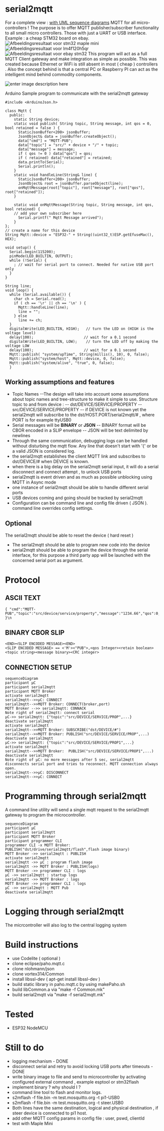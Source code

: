 # serial2mqtt
For a complete view : [with UML sequence diagrams](https://vortex314.github.io/Serial2Mqtt.html)
MQTT for all micro-controllers ! The purpose is to offer MQTT publisher/subscriber functionality to all small micro controllers. Those with just a UART or USB interface.
Example : a cheap STM32 board on ebay.
![Afbeeldingsresultaat voor stm32 maple mini](https://img.staticbg.com/thumb/view/oaupload/banggood/images/8F/4A/3db92309-2e0b-4e4d-b2f1-9b017877ff42.jpg)![Afbeeldingsresultaat voor lm4f120h5qr](https://encrypted-tbn0.gstatic.com/images?q=tbn:ANd9GcSrCMlaYevJNoWyIXyfdzTFL8nwC8WI-fKORO-c50cjDWjGZCqmZA)![Afbeeldingsresultaat voor ebay stm32](http://www.rogerclark.net/wp-content/uploads/2014/11/STM32Mini-300x300.jpg)
This program will act as a full MQTT Client gateway and make integration as simple as possible.
This was created because Ethernet or WiFi is still absent in most ( cheap ) controllers .
Also the concept behind is that a central PC or Raspberry PI can act as the intelligent mind behind commodity components.

![enter image description here](http://drive.google.com/uc?export=view&id=1rGeHOaMEGLJJqxFsd5fnaAE7N1DHoJUI)

Arduino Sample program to communicate with the serial2mqtt  gateway

   

    #include <ArduinoJson.h>

    class Mqtt {
      public:
        static String device;
        static void publish( String topic, String message, int qos = 0, bool retained = false ) {
          StaticJsonBuffer<200> jsonBuffer;
          JsonObject& data = jsonBuffer.createObject();
          data["cmd"] = "MQTT-PUB";
          data["topic"] = "src/" + device + "/" + topic;
          data["message"] = message;
          if ( qos != 0 ) data["qos"] = qos;
          if ( retained) data["retained"] = retained;
          data.printTo(Serial);
          Serial.println();
        }
        static void handleLine(String& line) {
          StaticJsonBuffer<200> jsonBuffer;
          JsonObject& root = jsonBuffer.parseObject(line);
          onMqttMessage(root["topic"], root["message"], root["qos"], root["retained"]);
        }
    
        static void onMqttMessage(String topic, String message, int qos, bool retained) {
        // add your own subscriber here 
          Serial.printf(" Mqtt Message arrived");
        }
    };
    // create a name for this device
    String Mqtt::device = "ESP32-" + String((uint32_t)ESP.getEfuseMac(), HEX);
    
    void setup() {
      Serial.begin(115200);
      pinMode(LED_BUILTIN, OUTPUT);
      while (!Serial) {
        ; // wait for serial port to connect. Needed for native USB port only
      }
    }
    
    String line;
    void loop() {
      while (Serial.available()) {
        char ch = Serial.read();
        if ( ch == '\r' || ch == '\n' ) {
          Mqtt::handleLine(line);
          line = "";
        } else
          line += ch;
      }
      digitalWrite(LED_BUILTIN, HIGH);   // turn the LED on (HIGH is the voltage level)
      delay(100);                       // wait for a 0.1 second
      digitalWrite(LED_BUILTIN, LOW);    // turn the LED off by making the voltage LOW
      delay(100);                       // wait for a 0.1 second
      Mqtt::publish( "system/upTime", String(millis(), 10), 0, false);
      Mqtt::publish("system/host", Mqtt::device, 0, false);
      Mqtt::publish("system/alive", "true", 0, false);
      }


## Working assumptions and features
- Topic Names 
--The design will take into account some assumptions about topic names and tree-structure to make it simple to use.
Structure topic to and from  device :
-- dst/DEVICE/SERVICE/PROPERTY
-- src/DEVICE/SERVICE/PROPERTY
-- if DEVICE is not known yet the serial2mqtt will subscribe to the dst/HOST.PORT/serial2mqtt/# , where PORT is for example ttyUSB0
- Serial messages will be **BINARY** or **JSON**
-- BINARY format will be CBOR encoded in a SLIP envelope
-- JSON will be text delimited by newlines
- Through the same communication, debugging logs can be handled without disturbing the mqtt flow. Any line that doesn't start with '{' or be a valid JSON is considered log.
- the serial2mqtt establishes the client MQTT link and subscribes to dst/DEVICE/# when DEVICE is known. 
- when there is a big delay on the serial2mqtt serial input, it will do a serial disconnect and connect attempt , to unlock USB ports
- serial2mqtt is event driven and as much as possible unblocking using MQTT in Async mode
- one instance of serial2mqtt should be able to handle different serial ports
- USB devices coming and going should be tracked by serial2mqtt
- Configuration can be command line and config file driven ( JSON ). command line overrides config settings. 


## Optional 
The serial2mqtt should be able to reset the device ( hard reset )
- The serial2mqtt should be able to program new code into the device
- serial2mqtt should be able to program the device through the serial interface, for this purpose a third party app will be launched with the concerned serial port as argument.

# Protocol
## ASCII TEXT

    { "cmd":"MQTT-PUB","topic":"src/device/service/property","message":"1234.66","qos":0,"retained":false }\n

## BINARY CBOR SLIP
    <END><SLIP ENCODED MESSAGE><END>
    <SLIP ENCODED MESSAGE> == <'M'><"PUB">,<qos Integer><retain boolean><topic string><message binary><CRC integer>
 ## CONNECTION SETUP
```mermaid
sequenceDiagram
participant µC
participant serial2mqtt
participant MQTT Broker
activate serial2mqtt
serial2mqtt-->>µC: CONNECT
serial2mqtt-->>MQTT Broker: CONNECT(broker,port)
MQTT Broker -->> serial2mqtt: CONNACK
Note right of serial2mqtt: connect serial
µC->> serial2mqtt: {"topic":"src/DEVICE/SERVICE/PROP",...}
deactivate serial2mqtt
activate serial2mqtt
serial2mqtt-->>MQTT Broker: SUBSCRIBE("dst/DEVICE/#")
serial2mqtt-->>MQTT Broker: PUBLISH("src/DEVICE/SERVICE/PROP",...)
deactivate serial2mqtt
µC->> serial2mqtt: {"topic":"src/DEVICE/SERVICE/PROP1",...}
activate serial2mqtt
serial2mqtt-->>MQTT Broker:  PUBLISH("src/DEVICE/SERVICE/PROP1",...)
deactivate serial2mqtt
Note right of µC: no more messages after 5 sec, serial2mqtt disconnects serial port and tries to reconnect. MQTT connection always open.
serial2mqtt-->>µC: DISCONNECT
serial2mqtt-->>µC: CONNECT
```
# Programming through serial2mqtt
A command line utility will send a single mqtt request to the serial2mqtt gateway to program the microcontroller.
```mermaid
sequenceDiagram
participant µC
participant serial2mqtt
participant MQTT Broker
participant programmer CLI
programmer CLI -x MQTT Broker: PUBLISH("dst/drive/serial2mqtt/flash",flash image binary)
MQTT Broker ->> serial2mqtt : PUBLISH
activate serial2mqtt
serial2mqtt ->> µC : program flash image
serial2mqtt ->> MQTT Broker : PUBLISH(logs)
MQTT Broker ->> programmer CLI : logs
µC ->> serial2mqtt : startup logs
serial2mqtt ->> MQTT Broker : logs
MQTT Broker ->> programmer CLI : logs
µC ->> serial2mqtt : MQTT Pub
deactivate serial2mqtt
```
# Logging through serial2mqtt
The micrcontroller will also log to the central logging system 
# Build instructions
 - use Codelite ( optional )
 - clone eclipse/paho.mqtt.c
 - clone nlohmann/json
 - clone vortex314/Common 
 - install libssl-dev ( apt-get  install libssl-dev )
 - build static library in paho.mqtt.c by using makePaho.sh
 - build libCommon.a via "make -f Common.mk"
 - build serial2mqtt via "make -f serial2mqtt.mk" 

# Tested
 - ESP32 NodeMCU
# Still to do
 - logging mechanism - DONE 
 - disconnect serial and retry to avoid locking USB ports after timeouts - DONE
 - write binary image to file and send to microcontroller by activating configured external command , example esptool or stm32flash
 - implement binary ? why should I ? 
 - command line tool to flash and monitor logs.  
 - s2mflash -f file.bin -m test.mosquitto.org -t pi1-USB0
 - s2mflash -f file.bin -m test.mosquitto.org -t steer.USB0
 - Both lines have the same destination, logical and physical destination , if steer device is connected to pi1 host.
 - add other MQTT config params in config file : user, pswd, clientId
 - test with Maple Mini  


<!--stackedit_data:
eyJoaXN0b3J5IjpbLTYzMjUwODMwNCwtNjI1MDIwODYxXX0=
-->